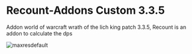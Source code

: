 # Recount-Addons Custom 3.3.5
Addon world of warcraft wrath of the lich king patch 3.3.5, Recount is an addon to calculate the dps 

![maxresdefault](https://user-images.githubusercontent.com/98873011/152191145-8dac9baa-c223-482b-9507-82d5a6efeedd.jpg)
